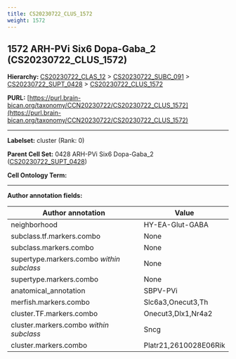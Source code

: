 ```yaml
---
title: CS20230722_CLUS_1572
weight: 1572
---
```

## 1572 ARH-PVi Six6 Dopa-Gaba_2 (CS20230722_CLUS_1572)
<b>Hierarchy: </b>
[CS20230722_CLAS_12](../CS20230722_CLAS_12) >
[CS20230722_SUBC_091](../CS20230722_SUBC_091) >
[CS20230722_SUPT_0428](../CS20230722_SUPT_0428) >
[CS20230722_CLUS_1572](../CS20230722_CLUS_1572)

**PURL:** [https://purl.brain-bican.org/taxonomy/CCN20230722/CS20230722_CLUS_1572](https://purl.brain-bican.org/taxonomy/CCN20230722/CS20230722_CLUS_1572)

---


**Labelset:** cluster (Rank: 0)

**Parent Cell Set:** 0428 ARH-PVi Six6 Dopa-Gaba_2 ([CS20230722_SUPT_0428](../CS20230722_SUPT_0428))



**Cell Ontology Term:** 

[MARKER GENES.]: #


---

[TRANSFERRED ANNOTATIONS.]: #


[AUTHOR ANNOTATION FIELDS.]: #


**Author annotation fields:**

| Author annotation | Value |
|-------------------|-------|
|neighborhood|HY-EA-Glut-GABA|
|subclass.tf.markers.combo|None|
|subclass.markers.combo|None|
|supertype.markers.combo _within subclass_|None|
|supertype.markers.combo|None|
|anatomical_annotation|SBPV-PVi|
|merfish.markers.combo|Slc6a3,Onecut3,Th|
|cluster.TF.markers.combo|Onecut3,Dlx1,Nr4a2|
|cluster.markers.combo _within subclass_|Sncg|
|cluster.markers.combo|Platr21,2610028E06Rik|
